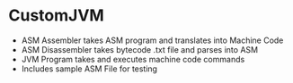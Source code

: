 # CustomJVM

- ASM Assembler takes ASM program and translates into Machine Code
- ASM Disassembler takes bytecode .txt file and parses into ASM
- JVM Program takes and executes machine code commands 
- Includes sample ASM File for testing
